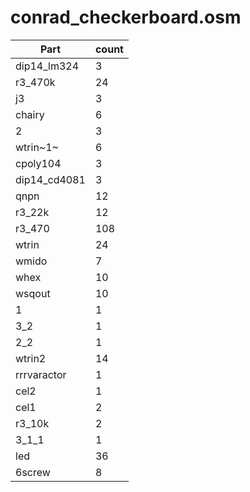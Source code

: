 conrad_checkerboard.osm
==========
| **Part** | **count** |
|----------|-----------|
|dip14_lm324|3| 
|r3_470k|24| 
|j3|3| 
|chairy|6| 
|2|3| 
|wtrin~1~|6| 
|cpoly104|3| 
|dip14_cd4081|3| 
|qnpn|12| 
|r3_22k|12| 
|r3_470|108| 
|wtrin|24| 
|wmido|7| 
|whex|10| 
|wsqout|10| 
|1|1| 
|3_2|1| 
|2_2|1| 
|wtrin2|14| 
|rrrvaractor|1| 
|cel2|1| 
|cel1|2| 
|r3_10k|2| 
|3_1_1|1| 
|led|36| 
|6screw|8| 
